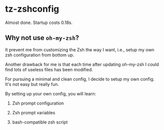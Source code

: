 # tz-zshconfig

Almost done. Startup costs 0.18s.

## Why not use `oh-my-zsh`?

It prevent me from customizing the Zsh the way I want, i.e., setup my own zsh configuration from bottom up.

Another drawback for me is that each time after updating oh-my-zsh I could find lots of useless files has been modified.

For pursuing a minimal and clean config, I decide to setup my own config. It's not easy but really fun.

By setting up your own config, you will learn:

1. Zsh prompt configuration

2. Zsh prompt variables

3. bash-compatible zsh script
